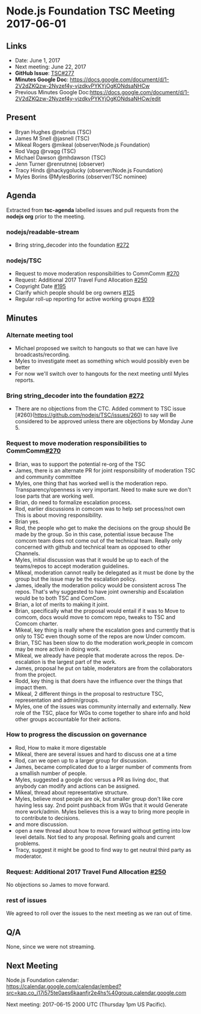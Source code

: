 # Node.js Foundation TSC Meeting 2017-06-01
## Links
* Date: June 1, 2017
* Next meeting: June 22, 2017
* **GitHub Issue**: [TSC#277](https://github.com/nodejs/TSC/issues/277) 
* **Minutes Google Doc**: https://docs.google.com/document/d/1-2V2dZKQzw-2Nyzef4y-vjzdkvPYKYjOgKONdsaNHCw
* Previous Minutes Google Doc:<https://docs.google.com/document/d/1-2V2dZKQzw-2Nyzef4y-vjzdkvPYKYjOgKONdsaNHCw/edit>
 
## Present
* Bryan Hughes @nebrius (TSC)
* James M Snell @jasnell (TSC)
* Mikeal Rogers @mikeal (observer/Node.js Foundation)
* Rod Vagg @rvagg (TSC)
* Michael Dawson @mhdawson (TSC)
* Jenn Turner @renrutnnej (observer)
* Tracy Hinds @hackygolucky (observer/Node.js Foundation)
* Myles Borins @MylesBorins (observer/TSC nominee)
 
## Agenda
Extracted from **tsc-agenda** labelled issues and pull requests
from the **nodejs org** prior to the meeting.
 
### nodejs/readable-stream
 
* Bring string_decoder into the foundation
  [#272](https://github.com/nodejs/readable-stream/issues/272)
 
### nodejs/TSC
 
* Request to move moderation responsibilities to CommComm
  [#270](https://github.com/nodejs/TSC/issues/270)
* Request: Additional 2017 Travel Fund Allocation
  [#250](https://github.com/nodejs/TSC/issues/250)
* Copyright Date [#195](https://github.com/nodejs/TSC/issues/195)
* Clarify which people should be org owners
  [#125](https://github.com/nodejs/TSC/issues/125)
* Regular roll-up reporting for active working groups
  [#109](https://github.com/nodejs/TSC/issues/109)
 
## Minutes
 
### Alternate meeting tool
 
* Michael proposed we switch to hangouts so that we can
  have live broadcasts/recording.
* Myles to investigate meet as something which would
  possibly even be better
* For now we'll switch over to hangouts for the next
  meeting until Myles reports.
 
### Bring string_decoder into the foundation [#272](https://github.com/nodejs/readable-stream/issues/272)
 
* There are no objections from the CTC.  Added comment to TSC issue 
  [#260}(https://github.com/nodejs/TSC/issues/260) to say will 
  Be considered to be approved unless there are objections by Monday June 5.
 
### Request to move moderation responsibilities to CommComm[#270](https://github.com/nodejs/TSC/issues/270)
 
* Brian, was to support the potential re-org of the TSC
* James, there is an alternate PR for joint responsibility of moderation 
  TSC and community committee
* Myles, one thing that has worked well is the moderation repo.
  Transparency/openness is very important.  Need to make sure we
  don't lose parts that are working well.
* Brian, do need to formalize escalation process.
* Rod, earlier discussions in comcom was to help set process/not own
  This is about moving responsibility.
* Brian yes.
* Rod, the people who get to make the decisions on the group should
  Be made by the group.  So in this case, potential issue because
  The comcom team does not come out of the technical team.  Really
  only concerned with github and technical team as opposed to other
  Channels.
* Myles, initial discussion was that it would be up to each of the
  teams/repos to accept moderation guidelines.
* Mikeal, moderation cannot really be delegated as it must be done
  by the group but the issue may be the escalation policy. 
* James, ideally the moderation policy would be consistent across
  The repos.  That's why suggested to have joint ownership and
  Escalation would be to both TSC and ComCom.
* Brian, a lot of merits to making it joint.
* Brian, specifically what the proposal would entail if it was to
  Move to comcom, docs would move to comcom repo, tweaks to TSC and
  Comcom charter.
* Mikeal, key thing is really where the escalation goes and currently
  that is only to TSC even though some of the repos are now
  Under comcom.  
* Brian, TSC has been slow to do the moderation work,people in comcom 
  may be more active in doing work. 
* Mikeal, we already have people that moderate across the repos. 
  De-escalation is the largest part of the work.
* James, proposal he put on table, moderators are from the
  collaborators from the project.
* Rodd, key thing is that doers have the influence over the things
  that impact them.
* Mikeal, 2 different things in the proposal to restructure TSC,
  representation and admin/groups. 
* Myles, one of the issues was community internally and externally.
  New role of the TSC, place for WGs to come together to share info
  and hold other groups accountable for their actions.
 
### How to progress the discussion on governance
 
* Rod, How to make it more digestable
* Mikeal, there are several issues and hard to discuss one at a time
* Rod, can we open up to a larger group for discussion.
* James, became complicated due to a larger number of comments from a
  smallish number of people.
* Myles, suggested a google doc versus a PR as living doc, that  
  anybody can modify and actions can be assigned.
* Mikeal, thread about representative structure.
* Myles, believe most people are ok, but smaller group don't like
  core having less say.  2nd point pushback from WGs that it would
  Generate more work/admin. Myles believes this is a way to bring
  more people in to contribute to decisions.
* and more discussion.
* open a new thread about how to move forward without getting into
  low level details.  Not tied to any proposal. Refining goals and
  current problems. 
* Tracy, suggest it might be good to find way to get neutral
  third party as moderator.
 
### Request: Additional 2017 Travel Fund Allocation [#250](https://github.com/nodejs/TSC/issues/250)
 
No objections so James to move forward.
 
### rest of issues
 
We agreed to roll over the issues to the next meeting as we
ran out of time.

## Q/A

None, since we were not streaming.

## Next Meeting

Node.js Foundation calendar: <https://calendar.google.com/calendar/embed?src=kap.co_i17i575te0aes6kaanfjr2e4hs%40group.calendar.google.com>

Next meeting: 2017-06-15 2000 UTC (Thursday 1pm US Pacific).

